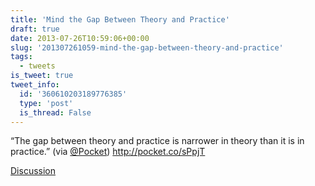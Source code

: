 ```yaml
---
title: 'Mind the Gap Between Theory and Practice'
draft: true
date: 2013-07-26T10:59:06+00:00
slug: '201307261059-mind-the-gap-between-theory-and-practice'
tags:
  - tweets
is_tweet: true
tweet_info:
  id: '360610203189776385'
  type: 'post'
  is_thread: False
---
```




“The gap between theory and practice is narrower in theory than it is in practice.” (via [@Pocket](https://x.com/Pocket)) <http://pocket.co/sPpjT>

[Discussion](https://x.com/sytelus/status/360610203189776385)
